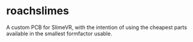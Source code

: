 # roachslimes
A custom PCB for SlimeVR, with the intention of using the cheapest parts available in the smallest formfactor usable.
